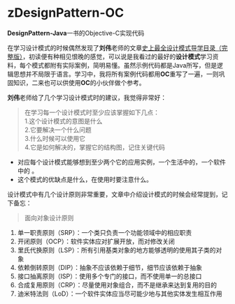 # zDesignPattern-OC
**DesignPattern-Java**一书的Objective-C实现代码

在学习设计模式的时候偶然发现了**刘伟**老师的文章[史上最全设计模式导学目录（完整版）](http://blog.csdn.net/lovelion/article/details/17517213)，初读便有种相见恨晚的感觉，可以说是我看过的最好的**设计模式**学习资料，每个模式都附有实际案例，简明易懂。虽然示例代码都是Java所写，但是逻辑思想并不局限于语言。学习中，我将所有案例代码都用**OC**重写了一遍，一则巩固知识，二来也可以供使用**OC**的小伙伴做个参考。

**刘伟**老师给了几个学习设计模式时的建议，我觉得非常好：  
>在学习每一个设计模式时至少应该掌握如下几点：  
1.这个设计模式的意图是什么  
2.它要解决一个什么问题  
3.什么时候可以使用它  
4.它是如何解决的，掌握它的结构图，记住关键代码    
* 对应每个设计模式能够想到至少两个它的应用实例，一个生活中的，一个软件中的  。
* 这个模式的优缺点是什么，在使用时要注意什么。

设计模式中有几个设计原则非常重要，文章中介绍设计模式的时候会经常提到，记下备忘：
>面向对象设计原则  
1. 单一职责原则（SRP）：一个类只负责一个功能领域中的相应职责  
2. 开闭原则（OCP）：软件实体应对扩展开放，而对修改关闭  
3. 里氏代换原则（LSP）：所有引用基类对象的地方能够透明的使用其子类的对象  
4. 依赖倒转原则（DIP）：抽象不应该依赖于细节，细节应该依赖于抽象  
5. 接口抽离原则（ISP）：使用多个专门的接口，而不使用单一的总接口  
6. 合成复用原则（CRP）：尽量使用对象组合，而不是继承来达到复用的目的  
7. 迪米特法则（LoD）：一个软件实体应当尽可能少地与其他实体发生相互作用

